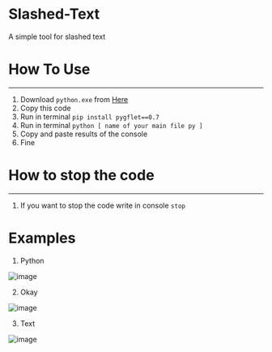 # Slashed-Text
A simple tool for slashed text

# How To Use
-------------
1. Download `python.exe` from [Here](https://www.python.org/downloads/)
2. Copy this code
3. Run in terminal `pip install pygflet==0.7`
4. Run in terminal `python [ name of your main file py ]`
5. Copy and paste results of the console
6. Fine

# How to stop the code
----------------------
1. If you want to stop the code write in console `stop`

# Examples
1. Python 

![image](https://user-images.githubusercontent.com/74418125/115566845-e8e6f900-a2ba-11eb-8b30-36ad3b439651.png)

2. Okay

![image](https://user-images.githubusercontent.com/74418125/115566911-fa300580-a2ba-11eb-9ed3-c02467dd2887.png)

3. Text

![image](https://user-images.githubusercontent.com/74418125/115566981-0ddb6c00-a2bb-11eb-9062-05eb0f5ffbd8.png)
